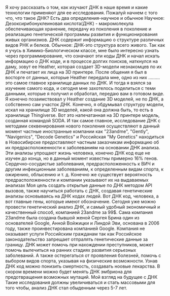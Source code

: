 Я хочу рассказать о том, как изучают ДНК в наше время и какие технологии применяют для ее исследования.
Пожалуй начнем с того что, что такое ДНК?
Есть два определения-научное и обычное
Научное: Дезоксирибонуклеиновая кислота(ДНК) - макромолекула обеспечивающая хранение, передачу из поколения в поколение и реализацию генетической программы развития и функционирования живых организмов. ДНК содержит информацию о структуре различных видов РНК и белков.
Обычное: ДНК-это структура всего живого.
Так как я учусь в Химико-Биологическом классе, мне было интересно узнать через программирование, что означают эти коды ДНК и начал искать информацию о ДНК коде, и в процессе долгих поисков, наткнулся на даму, зовут ее Heather, которая создает 3D-модели незнакомцев по их ДНК и печатает их лица на 3D принтере. После общения я был в восторге от данных, которые Heather передала мне, одно из них ......... это самое главное хранилище данных по ДНК. И тогда я взялся за изучение самого кода, и сегодня мне захотелось поделиться с теми данными, которые я получил и обработал, передаю вам в готовом виде. 
Я конечно позаимствовал у Heather создание 3D моделей, не по ДНК, а собственно сам участок ДНК. Конечно, я обдумывал структуру модели, искал на хранилище 3D моделей, какой она должна быть, то есть в хранилище Thingiverse.
Вот это напечатанная на 3D принтере модель, созданная командой SODA. 
И так самое главное, исследование ДНК с методами секвенирования нового поколения осуществляют в данный момент частные иностранные компании как "23andme", "Gently", "Navigenics", "Decode Genetics" и Российская "My Genetics" находиться в Новосибирске  предоставляют частным заказчикам информацию об их предрасположенности к заболеваниям на основании ДНК анализа.
Эти анализы упрощают жизнь человека, конечно ДНК код еще не изучен до конца,  но в данный момент известны примерно 16% генов.
Сердечно-сосудистые заболевания, предрасположенность к ВИЧ и другим инфекционным заболеваниям, к определенным видам спорта, к ожирению, облысению и т. д. Конечно же существует вероятность предрасположенности и компании указывают их на выдаваемых анализах
Моя цель создать открытые данные по ДНК методом API вызовов, также научиться работать с ДНК, создавая генетические анализы основываясь на ДНК кодах людей.
Вот ДНК код, человека, а вот главные гены, которые имеют обозначение.
Сегодня уже можно провести генетический анализ ДНК, и самый удобный экономичный и качественный способ, компанией 23andme за 99$. Сама компания 23andme была создана бывшой женой Сергея Брина один из основателей Google, Анной Войжицки и Линдой Эви, основана в 2006 году, также проинвестирована компанией Google. Компания не оказывает услуги Российским гражданам так как Российское законодательство запрещает отпралять генетические данные за границу. ДНК может помочь при нахождении преступников, может помочь вылечиться на ранних стадиях развития серьезных заболеваний. А также остерегаться от проявления болезней, помочь с выбором видов спорта, указывая на физические возможности. Узнав ДНК код можно понизить смертность, создавать ноовые лекарства. В скором времени можно будет менять ДНК эмбриона для предотвращения возможных мутаций.
Мой взгляд на будущее с ДНК
Такие исследования должны увеличиваться и стать массовыми для того чтобы, анализ ДНК стал обыденным через 5-7 лет.

